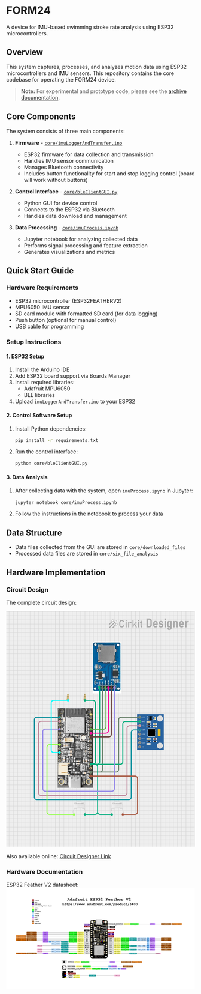 # FORM24

A device for IMU-based swimming stroke rate analysis using ESP32 microcontrollers.

## Overview

This system captures, processes, and analyzes motion data using ESP32 microcontrollers and IMU sensors. This repository contains the core codebase for operating the FORM24 device.

> **Note:** For experimental and prototype code, please see the [archive documentation](archive/README.md).

## Core Components

The system consists of three main components:

1. **Firmware** - [`core/imuLoggerAndTransfer.ino`](core/imuLoggerAndTransfer.ino)
   * ESP32 firmware for data collection and transmission
   * Handles IMU sensor communication
   * Manages Bluetooth connectivity
   * Includes button functionality for start and stop logging control (board will work without buttons)

2. **Control Interface** - [`core/bleClientGUI.py`](core/bleClientGUI.py)
   * Python GUI for device control
   * Connects to the ESP32 via Bluetooth
   * Handles data download and management

3. **Data Processing** - [`core/imuProcess.ipynb`](core/imuProcess.ipynb)
   * Jupyter notebook for analyzing collected data
   * Performs signal processing and feature extraction
   * Generates visualizations and metrics

## Quick Start Guide

### Hardware Requirements

* ESP32 microcontroller (ESP32FEATHERV2)
* MPU6050 IMU sensor
* SD card module with formatted SD card (for data logging)
* Push button (optional for manual control)
* USB cable for programming

### Setup Instructions

#### 1. ESP32 Setup

1. Install the Arduino IDE
2. Add ESP32 board support via Boards Manager
3. Install required libraries:
   * Adafruit MPU6050
   * BLE libraries
4. Upload `imuLoggerAndTransfer.ino` to your ESP32

#### 2. Control Software Setup

1. Install Python dependencies:
   ```bash
   pip install -r requirements.txt
   ```

2. Run the control interface:
   ```bash
   python core/bleClientGUI.py
   ```

#### 3. Data Analysis

1. After collecting data with the system, open `imuProcess.ipynb` in Jupyter:
   ```bash
   jupyter notebook core/imuProcess.ipynb
   ```

2. Follow the instructions in the notebook to process your data

## Data Structure

* Data files collected from the GUI are stored in `core/downloaded_files`
* Processed data files are stored in `core/six_file_analysis`

## Hardware Implementation

### Circuit Design

The complete circuit design:



![Circuit Diagram](images/circuit_image_button.png)

Also available online:
[Circuit Designer Link](https://app.cirkitdesigner.com/project/71fc41e8-6a78-4813-9acc-cf6826728f7b)

### Hardware Documentation

ESP32 Feather V2 datasheet:
![ESP32 Feather V2](images/ESP32FEATHERV2.png)


